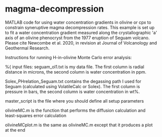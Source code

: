 # magma-decompression
MATLAB code for using water concentration gradients in olivine or cpx to constrain syneruptive magma decompression rates. This example is set up to fit a water concentration gradient measured along the crystallographic 'a' axis of an olivine phenocryst from the 1977 eruption of Seguam volcano. Please cite Newcombe et al. 2020, in revision at Journal of Volcanology and Geothermal Research.

Instructions for running H-in-olivine Monte Carlo error analysis:

%{ 
input files: 
seguam_ol1.txt is my data file. The first column is radial distance in 
microns, the second column is water concentration in ppm.

Solex_PHrelation_Seguam.txt contains the degassing path I used for Seguam
(calculated using VolatileCalc or Solex). The first column is pressure in bars, the
second column is water concentration in wt%. 

master_script is the file where you should define all setup parameters

olivineMC.m is the function that performs the diffusion calculation and
least-squares error calculation

olivineMCplot.m is the same as olivineMC.m except that it produces a plot
at the end
